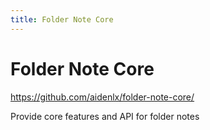 ```yaml
---
title: Folder Note Core
---
```


# Folder Note Core

<https://github.com/aidenlx/folder-note-core/>

Provide core features and API for folder notes
